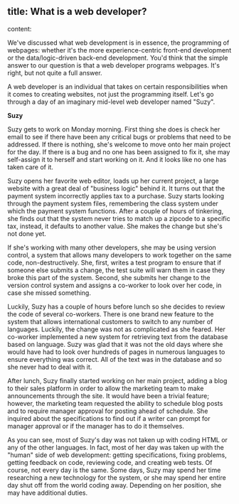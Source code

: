 title: What is a web developer?
----
content:

We've discussed what web development is in essence, the programming of webpages: whether it's the more experience-centric front-end development or the data/logic-driven back-end development. You'd think that the simple answer to our question is that a web developer programs webpages. It's right, but not quite a full answer.

A web developer is an individual that takes on certain responsibilities when it comes to creating websites, not just the programming itself. Let's go through a day of an imaginary mid-level web developer named "Suzy".

**Suzy**

Suzy gets to work on Monday morning. First thing she does is check her email to see if there have been any critical bugs or problems that need to be addressed. If there is nothing, she's welcome to move onto her main project for the day. If there is a bug and no one has been assigned to fix it, she may self-assign it to herself and start working on it. And it looks like no one has taken care of it.

Suzy opens her favorite web editor, loads up her current project, a large website with a great deal of "business logic" behind it. It turns out that the payment system incorrectly applies tax to a purchase. Suzy starts looking through the payment system files, remembering the class system under which the payment system functions. After a couple of hours of tinkering, she finds out that the system never tries to match up a zipcode to a specific tax, instead, it defaults to another value. She makes the change but she's not done yet.

If she's working with many other developers, she may be using version control, a system that allows many developers to work together on the same code, non-destructively. She, first, writes a test program to ensure that if someone else submits a change, the test suite will warn them in case they broke this part of the system. Second, she submits her change to the version control system and assigns a co-worker to look over her code, in case she missed something.

Luckily, Suzy has a couple of hours before lunch so she decides to review the code of several co-workers. There is one brand new feature to the system that allows international customers to switch to any number of languages. Luckily, the change was not as complicated as she feared. Her co-worker implemented a new system for retrieving text from the database based on language. Suzy was glad that it was not the old days where she would have had to look over hundreds of pages in numerous languages to ensure everything was correct. All of the text was in the database and so she never had to deal with it.

After lunch, Suzy finally started working on her main project, adding a blog to their sales platform in order to allow the marketing team to make announcements through the site. It would have been a trivial feature; however, the marketing team requested the ability to schedule blog posts and to require manager approval for posting ahead of schedule. She inquired about the specifications to find out if a writer can prompt for manager approval or if the manager has to do it themselves.

As you can see, most of Suzy's day was not taken up with coding HTML or any of the other languages. In fact, most of her day was taken up with the "human" side of web development: getting specifications, fixing problems, getting feedback on code, reviewing code, and creating web tests. Of course, not every day is the same. Some days, Suzy may spend her time researching a new technology for the system, or she may spend her entire day shut off from the world coding away. Depending on her position, she may have additional duties.
